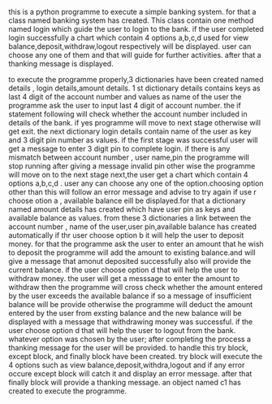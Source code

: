 this is a python programme to execute a simple banking system.
for that a class named banking system has created.
This class contain one method named login which guide the user to login to the bank.
if the user completed login successfully a chart which contain 4 options a,b,c,d used for view balance,deposit,withdraw,logout respectively will be displayed.
user can choose any one of them and that will guide for further activities.
after that a thanking message is displayed.

to execute the programme properly,3 dictionaries have been created named details , login details,amount details.
1 st dictionary details contains keys as last 4 digit of the account number and values as name of the user
the programme ask the user to input last 4 digit of account number. 
the if statement following will check whether the account number included in details of the bank.
if yes programme will move to next stage otherwise will get exit.
the next dictionary login details contain name of the user as key and 3 digit pin number as values.
if the first stage was successful user will get a message to enter 3 digit pin to complete login.
if there is any mismatch between account number , user name,pin the programme will stop running after giving a message invalid pin
other wise the programme will move on to the next stage
next,the user get a chart which contain 4 options a,b,c,d .
user any can choose any one of the option.choosing option other than this will follow an error message and advise to try again
if use r choose otion a , available balance eill be displayed.for that a dictionary named amount details has created which have user pin as keys and available balance as values.
from these 3 dictionaries a link between the account number , name of the user,user pin,available balance has created automatically
if thr user choose option b it will help the user to deposit money.
for that the programme ask the user to enter an amount that he wish to deposit
the programme will add the amount to existing balance.and will give a message that amonut deposited successfully also will provide the current balance.
if the user choose option d that will help the user to withdraw money.
the user will get a messsage to enter the amount to withdraw
then the programme will cross check whether the amount entered by the user exceeds the available balance
if so a message of insufficient balance will be provide
otherwise the programme will deduct the amount entered by the user from exsting balance and the new balance will be displayed with a message that withdrawing money was successful.
if the user choose option d that will help the user to logout from the bank.
whatever option was chosen by the user; after completing the process a thanking message for the user will be provided.
to handle this try block, except block, and finally block have been created.
try block will execute the 4 options such as view balance,deposit,withdra,logout and
if any error occure except block will catch it and display an error message.
after that finally block will provide a thanking message.
an object named c1 has created to execute the programme.

